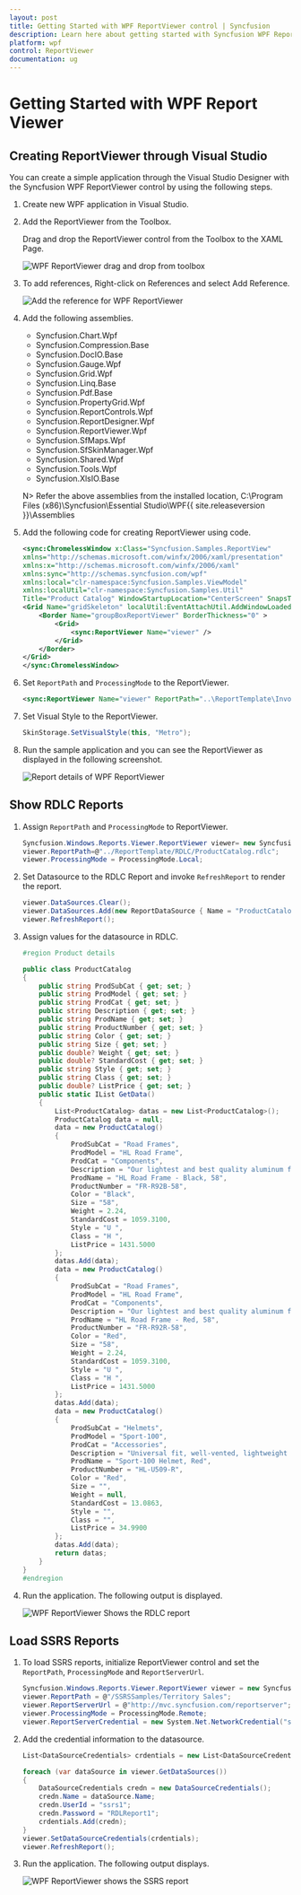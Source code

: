 ```yaml
---
layout: post
title: Getting Started with WPF ReportViewer control | Syncfusion
description: Learn here about getting started with Syncfusion WPF ReportViewer control, its elements and more details.
platform: wpf
control: ReportViewer
documentation: ug
---
```


# Getting Started with WPF Report Viewer

## Creating ReportViewer through Visual Studio

You can create a simple application through the Visual Studio Designer with the Syncfusion WPF ReportViewer control by using the following steps.

1. Create new WPF application in Visual Studio.

2. Add the ReportViewer from the Toolbox.

   Drag and drop the ReportViewer control from the Toolbox to the XAML Page.
   
   ![WPF ReportViewer drag and drop from toolbox](Getting-Started_images/Getting-Started_img1.png)
   
3. To add references, Right-click on References and select Add Reference.

   ![Add the reference for WPF ReportViewer](Getting-Started_images/Getting-Started_img2.png)
   
4. Add the following assemblies.

   * Syncfusion.Chart.Wpf
   * Syncfusion.Compression.Base
   * Syncfusion.DocIO.Base
   * Syncfusion.Gauge.Wpf
   * Syncfusion.Grid.Wpf
   * Syncfusion.Linq.Base
   * Syncfusion.Pdf.Base
   * Syncfusion.PropertyGrid.Wpf
   * Syncfusion.ReportControls.Wpf
   * Syncfusion.ReportDesigner.Wpf
   * Syncfusion.ReportViewer.Wpf
   * Syncfusion.SfMaps.Wpf
   * Syncfusion.SfSkinManager.Wpf
   * Syncfusion.Shared.Wpf
   * Syncfusion.Tools.Wpf
   * Syncfusion.XlsIO.Base
   
   N> Refer the above assemblies from the installed location, C:\Program Files (x86)\Syncfusion\Essential Studio\WPF\{{ site.releaseversion }}\Assemblies
   
5. Add the following code for creating ReportViewer using code.

   ~~~ xml
   <sync:ChromelessWindow x:Class="Syncfusion.Samples.ReportView"
   xmlns="http://schemas.microsoft.com/winfx/2006/xaml/presentation"
   xmlns:x="http://schemas.microsoft.com/winfx/2006/xaml"
   xmlns:sync="http://schemas.syncfusion.com/wpf"
   xmlns:local="clr-namespace:Syncfusion.Samples.ViewModel"
   xmlns:localUtil="clr-namespace:Syncfusion.Samples.Util"
   Title="Product Catalog" WindowStartupLocation="CenterScreen" SnapsToDevicePixels="True" WindowState="Maximized" TitleTextAlignment="Center" ShowIcon="False" UseNativeChrome="True" Icon="App.ico">
   <Grid Name="gridSkeleton" localUtil:EventAttachUtil.AddWindowLoaded="True">
       <Border Name="groupBoxReportViewer" BorderThickness="0" >            
           <Grid>
               <sync:ReportViewer Name="viewer" /> 
           </Grid>
       </Border>
   </Grid>
   </sync:ChromelessWindow> 
   ~~~
   
6. Set `ReportPath` and `ProcessingMode` to the ReportViewer.

   ~~~ xml
   <sync:ReportViewer Name="viewer" ReportPath="..\ReportTemplate\InvoiceTemplate.rdl" ProcessingMode="Remote" />
   ~~~

7. Set Visual Style to the ReportViewer.  

   ~~~ csharp
   SkinStorage.SetVisualStyle(this, "Metro");
   ~~~
   
8. Run the sample application and you can see the ReportViewer as displayed in the following screenshot.

   ![Report details of WPF ReportViewer](Getting-Started_images/Getting-Started_img3.png)
   
## Show RDLC Reports

1. Assign `ReportPath` and `ProcessingMode` to ReportViewer.

   ~~~ csharp
   Syncfusion.Windows.Reports.Viewer.ReportViewer viewer= new Syncfusion.Windows.Reports.Viewer.ReportViewer;
   viewer.ReportPath=@"../ReportTemplate/RDLC/ProductCatalog.rdlc";
   viewer.ProcessingMode = ProcessingMode.Local;
   ~~~
   
2. Set Datasource to the RDLC Report and invoke `RefreshReport` to render the report.

   ~~~ csharp
   viewer.DataSources.Clear();
   viewer.DataSources.Add(new ReportDataSource { Name = "ProductCatalog", Value = ProductCatalog.GetData() });
   viewer.RefreshReport();
   ~~~
   
3. Assign values for the datasource in RDLC.

   ~~~ csharp
   #region Product details

   public class ProductCatalog
   {
       public string ProdSubCat { get; set; }
       public string ProdModel { get; set; }
       public string ProdCat { get; set; }
       public string Description { get; set; }
       public string ProdName { get; set; }
       public string ProductNumber { get; set; }
       public string Color { get; set; }
       public string Size { get; set; }
       public double? Weight { get; set; }
       public double? StandardCost { get; set; }
       public string Style { get; set; }
       public string Class { get; set; }
       public double? ListPrice { get; set; }
       public static IList GetData()
       {
           List<ProductCatalog> datas = new List<ProductCatalog>();
           ProductCatalog data = null;
           data = new ProductCatalog()
           {
               ProdSubCat = "Road Frames",
               ProdModel = "HL Road Frame",
               ProdCat = "Components",
               Description = "Our lightest and best quality aluminum frame made from the newest alloy; it is welded and heat-treated for strength. Our innovative design results in maximum comfort and performance.",
               ProdName = "HL Road Frame - Black, 58",
               ProductNumber = "FR-R92B-58",
               Color = "Black",
               Size = "58",
               Weight = 2.24,
               StandardCost = 1059.3100,
               Style = "U ",
               Class = "H ",
               ListPrice = 1431.5000
           };
           datas.Add(data);
           data = new ProductCatalog()
           {
               ProdSubCat = "Road Frames",
               ProdModel = "HL Road Frame",
               ProdCat = "Components",
               Description = "Our lightest and best quality aluminum frame made from the newest alloy; it is welded and heat-treated for strength. Our innovative design results in maximum comfort and performance.",
               ProdName = "HL Road Frame - Red, 58",
               ProductNumber = "FR-R92R-58",
               Color = "Red",
               Size = "58",
               Weight = 2.24,
               StandardCost = 1059.3100,
               Style = "U ",
               Class = "H ",
               ListPrice = 1431.5000
           };
           datas.Add(data);
           data = new ProductCatalog()
           {
               ProdSubCat = "Helmets",
               ProdModel = "Sport-100",
               ProdCat = "Accessories",
               Description = "Universal fit, well-vented, lightweight , snap-on visor.",
               ProdName = "Sport-100 Helmet, Red",
               ProductNumber = "HL-U509-R",
               Color = "Red",
               Size = "",
               Weight = null,
               StandardCost = 13.0863,
               Style = "",
               Class = "",
               ListPrice = 34.9900
           };
		   datas.Add(data);
           return datas;
       }
   }
   #endregion
   ~~~
   
4. Run the application. The following output is displayed.

   ![WPF ReportViewer Shows the RDLC report](Getting-Started_images/Getting-Started_img4.png) 

## Load SSRS Reports

1. To load SSRS reports, initialize ReportViewer control and set the `ReportPath`, `ProcessingMode` and `ReportServerUrl`.

   ~~~ csharp
   Syncfusion.Windows.Reports.Viewer.ReportViewer viewer = new Syncfusion.Windows.Reports.Viewer.ReportViewer();
   viewer.ReportPath = @"/SSRSSamples/Territory Sales";
   viewer.ReportServerUrl = @"http://mvc.syncfusion.com/reportserver";
   viewer.ProcessingMode = ProcessingMode.Remote;
   viewer.ReportServerCredential = new System.Net.NetworkCredential("ssrs", "RDLReport1");
   ~~~
   
2. Add the credential information to the datasource.

   ~~~ csharp
   List<DataSourceCredentials> crdentials = new List<DataSourceCredentials>();

   foreach (var dataSource in viewer.GetDataSources())
   {
       DataSourceCredentials credn = new DataSourceCredentials();
       credn.Name = dataSource.Name;
       credn.UserId = "ssrs1";
       credn.Password = "RDLReport1";
       crdentials.Add(credn);
   }
   viewer.SetDataSourceCredentials(crdentials);
   viewer.RefreshReport();
   ~~~
   
3. Run the application. The following output displays.

   ![WPF ReportViewer shows the SSRS report](Getting-Started_images/Getting-Started_img5.png)